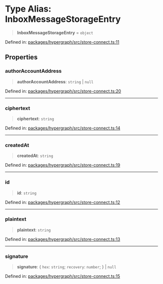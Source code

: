 # Type Alias: InboxMessageStorageEntry

> **InboxMessageStorageEntry** = `object`

Defined in: [packages/hypergraph/src/store-connect.ts:11](https://github.com/hashirpm/hypergraph/blob/ab4ea1cdb9430798142e0d735aac9d31c2cf0ae0/packages/hypergraph/src/store-connect.ts#L11)

## Properties

### authorAccountAddress

> **authorAccountAddress**: `string` \| `null`

Defined in: [packages/hypergraph/src/store-connect.ts:20](https://github.com/hashirpm/hypergraph/blob/ab4ea1cdb9430798142e0d735aac9d31c2cf0ae0/packages/hypergraph/src/store-connect.ts#L20)

***

### ciphertext

> **ciphertext**: `string`

Defined in: [packages/hypergraph/src/store-connect.ts:14](https://github.com/hashirpm/hypergraph/blob/ab4ea1cdb9430798142e0d735aac9d31c2cf0ae0/packages/hypergraph/src/store-connect.ts#L14)

***

### createdAt

> **createdAt**: `string`

Defined in: [packages/hypergraph/src/store-connect.ts:19](https://github.com/hashirpm/hypergraph/blob/ab4ea1cdb9430798142e0d735aac9d31c2cf0ae0/packages/hypergraph/src/store-connect.ts#L19)

***

### id

> **id**: `string`

Defined in: [packages/hypergraph/src/store-connect.ts:12](https://github.com/hashirpm/hypergraph/blob/ab4ea1cdb9430798142e0d735aac9d31c2cf0ae0/packages/hypergraph/src/store-connect.ts#L12)

***

### plaintext

> **plaintext**: `string`

Defined in: [packages/hypergraph/src/store-connect.ts:13](https://github.com/hashirpm/hypergraph/blob/ab4ea1cdb9430798142e0d735aac9d31c2cf0ae0/packages/hypergraph/src/store-connect.ts#L13)

***

### signature

> **signature**: \{ `hex`: `string`; `recovery`: `number`; \} \| `null`

Defined in: [packages/hypergraph/src/store-connect.ts:15](https://github.com/hashirpm/hypergraph/blob/ab4ea1cdb9430798142e0d735aac9d31c2cf0ae0/packages/hypergraph/src/store-connect.ts#L15)

